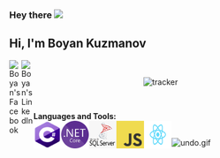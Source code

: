 
### Hey there <img src="https://media.giphy.com/media/hvRJCLFzcasrR4ia7z/giphy.gif" width="25px">
## Hi, I'm Boyan Kuzmanov
<a href="https://www.facebook.com/kuzmanovb">
  <img align="left" alt="Boyan's Facebook" width="22px" src="https://raw.githubusercontent.com/peterthehan/peterthehan/master/assets/facebook.svg" />
</a>
<a href="https://www.linkedin.com/in/boyan-kuzmanov-22382219a/">
  <img align="left" alt="Boyan's LinkedIn" width="22px" src="https://raw.githubusercontent.com/peterthehan/peterthehan/master/assets/linkedin.svg" />
</a>
<br />
<p align="center">
  <img src="https://github-readme-stats.vercel.app/api?username=kuzmanovb" alt="tracker">
</p>
<br />

**Languages and Tools:**
<br />
<img align="left" src="https://github.com/kuzmanovb/kuzmanovb/blob/main/Programming%20Languages/C-Sharp%20Icon.png?raw=true" width="50" height="50" />
<img align="left" src="https://github.com/kuzmanovb/kuzmanovb/blob/main/Programming%20Languages/NET%20Core%20Icon.png?raw=true" width="50" height="50" />
<img align="left" src="https://github.com/kuzmanovb/kuzmanovb/blob/main/Programming%20Languages/MsSQL%20Icon.png?raw=true" width="50" height="50" />
<img align="left" src="https://github.com/kuzmanovb/kuzmanovb/blob/main/Programming%20Languages/JavaScript%20Icon.png?raw=true" width="50" height="50" />
<img align="left" src="https://github.com/kuzmanovb/kuzmanovb/blob/main/Programming%20Languages/ReactJS%20Logo.png?raw=true" width="50" height="50" />
<br />


<span align="right"> <img src="https://d6f6d0kpz0gyr.cloudfront.net/uploads/images-archive/Blog/Gifs/undo.gif" alt="undo.gif" width="550" /></span>
